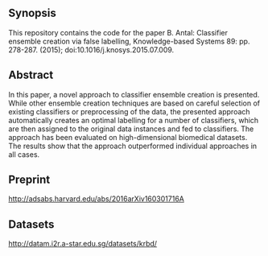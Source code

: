## Synopsis

This repository contains the code for the paper B. Antal: Classifier ensemble creation via false labelling, Knowledge-based Systems 89: pp. 278-287. (2015); doi:10.1016/j.knosys.2015.07.009.

## Abstract

In this paper, a novel approach to classifier ensemble creation is presented. While other ensemble creation techniques are based on careful selection of existing classifiers or preprocessing of the data, the presented approach automatically creates an optimal labelling for a number of classifiers, which are then assigned to the original data instances and fed to classifiers. The approach has been evaluated on high-dimensional biomedical datasets. The results show that the approach outperformed individual approaches in all cases.

## Preprint

http://adsabs.harvard.edu/abs/2016arXiv160301716A

## Datasets

http://datam.i2r.a-star.edu.sg/datasets/krbd/